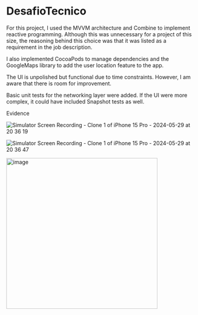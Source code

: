 # DesafioTecnico

For this project, I used the MVVM architecture and Combine to implement reactive programming. Although this was unnecessary for a project of this size, the reasoning behind this choice was that it was listed as a requirement in the job description.

I also implemented CocoaPods to manage dependencies and the GoogleMaps library to add the user location feature to the app.

The UI is unpolished but functional due to time constraints. However, I am aware that there is room for improvement.

Basic unit tests for the networking layer were added. If the UI were more complex, it could have included Snapshot tests as well.

Evidence


![Simulator Screen Recording - Clone 1 of iPhone 15 Pro - 2024-05-29 at 20 36 19](https://github.com/ManuelaGomezM/DesafioTecnicoMGM/assets/48629010/bba99a17-94a2-4aa1-8a85-1f58efb98f23)

![Simulator Screen Recording - Clone 1 of iPhone 15 Pro - 2024-05-29 at 20 36 47](https://github.com/ManuelaGomezM/DesafioTecnicoMGM/assets/48629010/2d1c79c4-8f4d-41e4-9600-94d292f34305)

<img width="399" alt="image" src="https://github.com/ManuelaGomezM/DesafioTecnicoMGM/assets/48629010/7b626149-2b2c-4f58-811c-60259cacc210">





 
